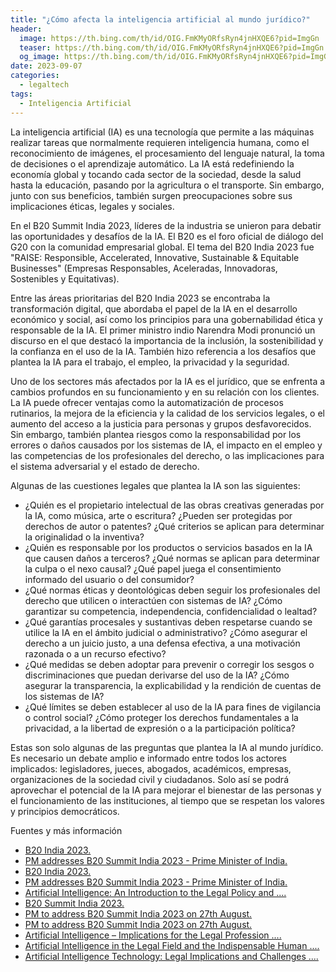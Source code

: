```yaml
---
title: "¿Cómo afecta la inteligencia artificial al mundo jurídico?"
header:
  image: https://th.bing.com/th/id/OIG.FmKMyORfsRyn4jnHXQE6?pid=ImgGn
  teaser: https://th.bing.com/th/id/OIG.FmKMyORfsRyn4jnHXQE6?pid=ImgGn
  og_image: https://th.bing.com/th/id/OIG.FmKMyORfsRyn4jnHXQE6?pid=ImgGn
date: 2023-09-07
categories:
  - legaltech
tags:
  - Inteligencia Artificial
---
```


La inteligencia artificial (IA) es una tecnología que permite a las máquinas realizar tareas que normalmente requieren inteligencia humana, como el reconocimiento de imágenes, el procesamiento del lenguaje natural, la toma de decisiones o el aprendizaje automático. La IA está redefiniendo la economía global y tocando cada sector de la sociedad, desde la salud hasta la educación, pasando por la agricultura o el transporte. Sin embargo, junto con sus beneficios, también surgen preocupaciones sobre sus implicaciones éticas, legales y sociales.

En el B20 Summit India 2023, líderes de la industria se unieron para debatir las oportunidades y desafíos de la IA. El B20 es el foro oficial de diálogo del G20 con la comunidad empresarial global. El tema del B20 India 2023 fue "RAISE: Responsible, Accelerated, Innovative, Sustainable & Equitable Businesses" (Empresas Responsables, Aceleradas, Innovadoras, Sostenibles y Equitativas).

Entre las áreas prioritarias del B20 India 2023 se encontraba la transformación digital, que abordaba el papel de la IA en el desarrollo económico y social, así como los principios para una gobernabilidad ética y responsable de la IA. El primer ministro indio Narendra Modi pronunció un discurso en el que destacó la importancia de la inclusión, la sostenibilidad y la confianza en el uso de la IA. También hizo referencia a los desafíos que plantea la IA para el trabajo, el empleo, la privacidad y la seguridad.

Uno de los sectores más afectados por la IA es el jurídico, que se enfrenta a cambios profundos en su funcionamiento y en su relación con los clientes. La IA puede ofrecer ventajas como la automatización de procesos rutinarios, la mejora de la eficiencia y la calidad de los servicios legales, o el aumento del acceso a la justicia para personas y grupos desfavorecidos. Sin embargo, también plantea riesgos como la responsabilidad por los errores o daños causados por los sistemas de IA, el impacto en el empleo y las competencias de los profesionales del derecho, o las implicaciones para el sistema adversarial y el estado de derecho.

Algunas de las cuestiones legales que plantea la IA son las siguientes:

- ¿Quién es el propietario intelectual de las obras creativas generadas por la IA, como música, arte o escritura? ¿Pueden ser protegidas por derechos de autor o patentes? ¿Qué criterios se aplican para determinar la originalidad o la inventiva?
- ¿Quién es responsable por los productos o servicios basados en la IA que causen daños a terceros? ¿Qué normas se aplican para determinar la culpa o el nexo causal? ¿Qué papel juega el consentimiento informado del usuario o del consumidor?
- ¿Qué normas éticas y deontológicas deben seguir los profesionales del derecho que utilicen o interactúen con sistemas de IA? ¿Cómo garantizar su competencia, independencia, confidencialidad o lealtad?
- ¿Qué garantías procesales y sustantivas deben respetarse cuando se utilice la IA en el ámbito judicial o administrativo? ¿Cómo asegurar el derecho a un juicio justo, a una defensa efectiva, a una motivación razonada o a un recurso efectivo?
- ¿Qué medidas se deben adoptar para prevenir o corregir los sesgos o discriminaciones que puedan derivarse del uso de la IA? ¿Cómo asegurar la transparencia, la explicabilidad y la rendición de cuentas de los sistemas de IA?
- ¿Qué límites se deben establecer al uso de la IA para fines de vigilancia o control social? ¿Cómo proteger los derechos fundamentales a la privacidad, a la libertad de expresión o a la participación política?

Estas son solo algunas de las preguntas que plantea la IA al mundo jurídico. Es necesario un debate amplio e informado entre todos los actores implicados: legisladores, jueces, abogados, académicos, empresas, organizaciones de la sociedad civil y ciudadanos. Solo así se podrá aprovechar el potencial de la IA para mejorar el bienestar de las personas y el funcionamiento de las instituciones, al tiempo que se respetan los valores y principios democráticos.

Fuentes y más información

- [B20 India 2023. ](https://www.b20india2023.org/)
- [PM addresses B20 Summit India 2023 - Prime Minister of India. ](https://www.pmindia.gov.in/en/news_updates/pm-addresses-b20-summit-india-2023/)
- [B20 India 2023. ](https://www.b20india2023.org/)
- [PM addresses B20 Summit India 2023 - Prime Minister of India. ](https://www.pmindia.gov.in/en/news_updates/pm-addresses-b20-summit-india-2023/)
- [Artificial Intelligence: An Introduction to the Legal Policy and .... ](https://www.law.berkeley.edu/wp-content/uploads/2020/08/Artificial-Intelligence-An-Introduction-to-the-Legal-Policy-and-Ethical-Issues_JXD.pdf)
- [B20 Summit India 2023. ](https://www.b20india2023.org/b20SummitRegistration)
- [PM to address B20 Summit India 2023 on 27th August. ](https://pib.gov.in/PressReleaseIframePage.aspx?PRID=1952564)
- [PM to address B20 Summit India 2023 on 27th August. ](https://www.pmindia.gov.in/en/news_updates/pm-to-address-b20-summit-india-2023-on-27th-august/)
- [Artificial Intelligence – Implications for the Legal Profession .... ](https://papers.ssrn.com/sol3/papers.cfm?abstract_id=3552131)
- [Artificial Intelligence in the Legal Field and the Indispensable Human .... ](https://www.law.georgetown.edu/legal-ethics-journal/wp-content/uploads/sites/24/2020/09/GT-GJLE200038.pdf)
- [Artificial Intelligence Technology: Legal Implications and Challenges .... ](https://www.internetlawyer-blog.com/artificial-intelligence-technology-legal-implications-and-challenges/)

